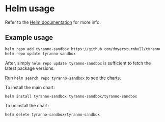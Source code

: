# Helm usage

Refer to the [Helm documentation](https://helm.sh/docs) for more info.

## Example usage

<!-- ::tyranno:: ```bash -->
<!-- ::tyranno:: helm repo add $<<project.name>> $<<project.urls.Source}} -->
<!-- ::tyranno:: helm repo update $<<project.name>> -->

```bash
helm repo add tyranno-sandbox https://github.com/dmyersturnbull/tyranno-sandbox
helm repo update tyranno-sandbox
```

<!-- ::tyranno:: After, simply `helm repo update $<<project.name>>` -->

After, simply `helm repo update tyranno-sandbox`
is sufficient to fetch the latest package versions.

<!-- :tyranno:: Run `helm search repo $<<project.name>>` -->

Run `helm search repo tyranno-sandbox`
to see the charts.

To install the main chart:

<!-- ::tyranno:: ```bash -->
<!-- ::tyranno:: helm install $<<project.name>> $<<project.name>>/$<<project.name>> -->

```bash
helm install tyranno-sandbox tyranno-sandbox/tyranno-sandbox
```

To uninstall the chart:

<!-- ::tyranno:: ```bash -->
<!-- ::tyranno:: helm delete $<<project.name>> $<<project.name>>/$<<project.name>> -->

```bash
helm delete tyranno-sandbox/tyranno-sandbox
```
